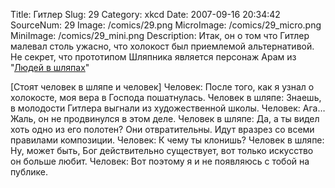 Title: Гитлер 
Slug: 29 
Category: xkcd 
Date: 2007-09-16 20:34:42 
SourceNum: 29 
Image: /comics/29.png 
MicroImage: /comics/29_micro.png 
MiniImage: /comics/29_mini.png 
Description: Итак, он о том что Гитлер малевал столь ужасно, что холокост был приемлемой альтернативой. Не секрет, что прототипом Шляпника является персонаж Арам из "<a href="http://meninhats.com/">Людей в шляпах</a>" 

[Стоят человек в шляпе и человек]
Человек: После того, как я узнал о холокосте, моя вера в Господа пошатнулась.
Человек в шляпе: Знаешь, в молодости Гитлера выгнали из художественной школы.
Человек: Ага… Жаль, он не продвинулся в этом деле.
Человек в шляпе: Да, а ты видел хоть одно из его полотен? Они отвратительны. Идут вразрез со всеми правилами композиции.
Человек: К чему ты клонишь?
Человек в шляпе: Ну, может быть, Бог действительно существует, вот только искусство он больше любит.
Человек: Вот поэтому я и не появляюсь с тобой на публике.